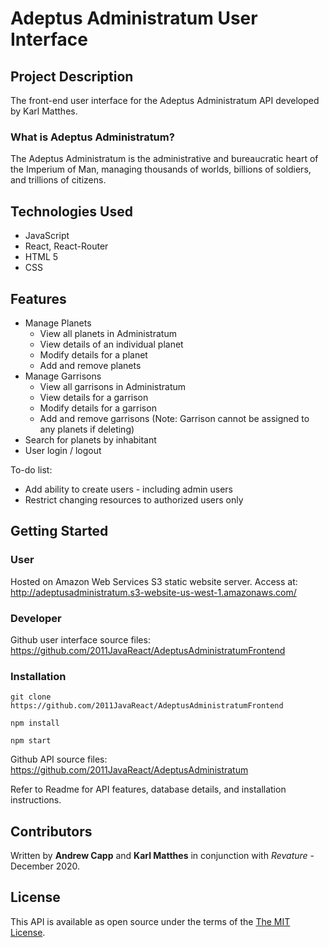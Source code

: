 # Adeptus Administratum User Interface

## Project Description

The front-end user interface for the Adeptus Administratum API developed by Karl Matthes.

### What is Adeptus Administratum?

The Adeptus Administratum is the administrative and bureaucratic heart of the Imperium of Man, managing thousands of worlds, billions of soldiers, and trillions of citizens.

## Technologies Used

<ul>
<li>JavaScript</li>
<li>React, React-Router</li>
<li>HTML 5</li>
<li>CSS</li>
</ul>

## Features

<ul>
<li>Manage Planets
<ul>
<li>View all planets in Administratum</li>
<li>View details of an individual planet</li>
<li>Modify details for a planet</li>
<li>Add and remove planets</li>
</ul>
</li>
<li>Manage Garrisons
<ul>
<li>View all garrisons in Administratum</li>
<li>View details for a garrison</li>
<li>Modify details for a garrison</li>
<li>Add and remove garrisons (Note: Garrison cannot be assigned to any planets if deleting)</li>
</ul>
</li>
<li>Search for planets by inhabitant</li>
<li>User login / logout</li>
</ul>

To-do list:

- Add ability to create users - including admin users
- Restrict changing resources to authorized users only

## Getting Started

### User

Hosted on Amazon Web Services S3 static website server.
Access at: http://adeptusadministratum.s3-website-us-west-1.amazonaws.com/

### Developer

Github user interface source files: https://github.com/2011JavaReact/AdeptusAdministratumFrontend

### Installation

```
git clone https://github.com/2011JavaReact/AdeptusAdministratumFrontend

npm install

npm start
```

Github API source files: https://github.com/2011JavaReact/AdeptusAdministratum

Refer to Readme for API features, database details, and installation instructions.

## Contributors

Written by **Andrew Capp** and **Karl Matthes** in conjunction with _Revature_ - December 2020.

## License

This API is available as open source under the terms of the [The MIT License](https://github.com/2011JavaReact/AdeptusAdministratumFrontend/blob/master/LICENSE.md).
